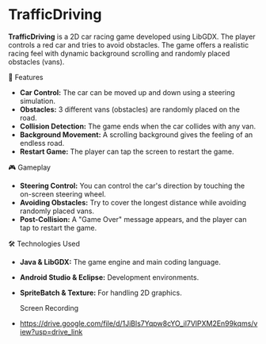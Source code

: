 # TrafficDriving

**TrafficDriving** is a 2D car racing game developed using LibGDX. The player controls a red car and tries to avoid obstacles. The game offers a realistic racing feel with dynamic background scrolling and randomly placed obstacles (vans).

 📌 Features

- **Car Control:** The car can be moved up and down using a steering simulation.
- **Obstacles:** 3 different vans (obstacles) are randomly placed on the road.
- **Collision Detection:** The game ends when the car collides with any van.
- **Background Movement:** A scrolling background gives the feeling of an endless road.
- **Restart Game:** The player can tap the screen to restart the game.

🎮 Gameplay

- **Steering Control:** You can control the car's direction by touching the on-screen steering wheel.
- **Avoiding Obstacles:** Try to cover the longest distance while avoiding randomly placed vans.
- **Post-Collision:** A "Game Over" message appears, and the player can tap to restart the game.

 🛠 Technologies Used

- **Java & LibGDX:** The game engine and main coding language.
- **Android Studio & Eclipse:** Development environments.
- **SpriteBatch & Texture:** For handling 2D graphics.

  Screen Recording
- https://drive.google.com/file/d/1JiBls7Yqpw8cYO_il7VlPXM2En99kqms/view?usp=drive_link

